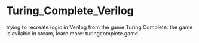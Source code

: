 # Turing_Complete_Verilog

trying to recreate logic in Verilog from the game Turing Complete. the game is avilable in steam, learn more: turingcomplete.game 
